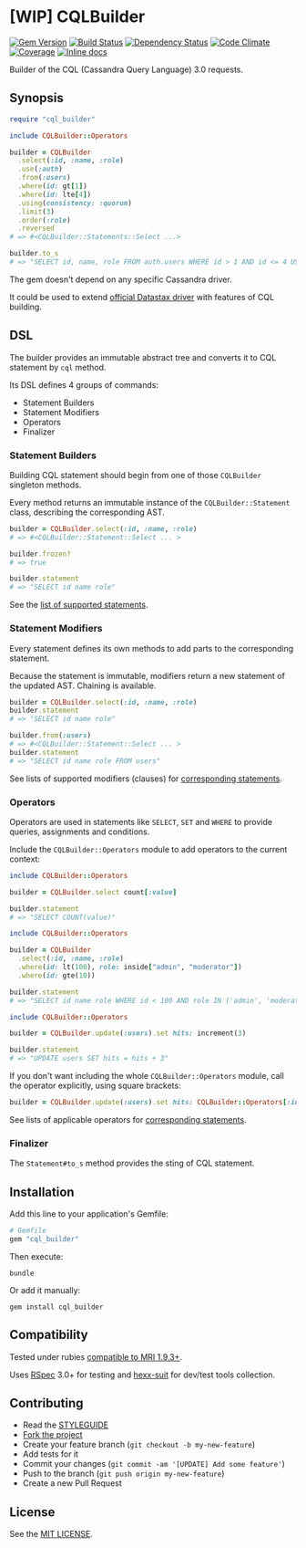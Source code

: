[WIP] CQLBuilder
================

[![Gem Version](https://img.shields.io/gem/v/cql_builder.svg?style=flat)][gem]
[![Build Status](https://img.shields.io/travis/nepalez/cql_builder/master.svg?style=flat)][travis]
[![Dependency Status](https://img.shields.io/gemnasium/nepalez/cql_builder.svg?style=flat)][gemnasium]
[![Code Climate](https://img.shields.io/codeclimate/github/nepalez/cql_builder.svg?style=flat)][codeclimate]
[![Coverage](https://img.shields.io/coveralls/nepalez/cql_builder.svg?style=flat)][coveralls]
[![Inline docs](http://inch-ci.org/github/nepalez/cql_builder.svg)][inch]

[codeclimate]: https://codeclimate.com/github/nepalez/cql_builder
[coveralls]: https://coveralls.io/r/nepalez/cql_builder
[gem]: https://rubygems.org/gems/cql_builder
[gemnasium]: https://gemnasium.com/nepalez/cql_builder
[travis]: https://travis-ci.org/nepalez/cql_builder
[inch]: https://inch-ci.org/github/nepalez/cql_builder

Builder of the CQL (Cassandra Query Language) 3.0 requests.

Synopsis
--------

```ruby
require "cql_builder"

include CQLBuilder::Operators

builder = CQLBuilder
  .select(:id, :name, :role)
  .use(:auth)
  .from(:users)
  .where(id: gt[1])
  .where(id: lte[4])
  .using(consistency: :quorum)
  .limit(3)
  .order(:role)
  .reversed
# => #<CQLBuilder::Statements::Select ...>

builder.to_s
# => "SELECT id, name, role FROM auth.users WHERE id > 1 AND id <= 4 USING consistency QUORUM LIMIT 3 ORDER BY role REVERSED"
```

The gem doesn't depend on any specific Cassandra driver.

It could be used to extend [official Datastax driver](https://github.com/datastax/ruby-driver) with features of CQL building.

DSL
---

The builder provides an immutable abstract tree and converts it to CQL statement by `cql` method.

Its DSL defines 4 groups of commands:

* Statement Builders
* Statement Modifiers
* Operators
* Finalizer

### Statement Builders

Building CQL statement should begin from one of those `CQLBuilder` singleton methods.

Every method returns an immutable instance of the `CQLBuilder::Statement` class, describing the corresponding AST.

```ruby
builder = CQLBuilder.select(:id, :name, :role)
# => #<CQLBuilder::Statement::Select ... >

builder.frozen?
# => true

builder.statement
# => "SELECT id name role"
```

See the [list of supported statements](https://github.com/nepalez/cql_builder/wiki).

### Statement Modifiers

Every statement defines its own methods to add parts to the corresponding statement.

Because the statement is immutable, modifiers return a new statement of the updated AST. Chaining is available.

```ruby
builder = CQLBuilder.select(:id, :name, :role)
builder.statement
# => "SELECT id name role"

builder.from(:users)
# => #<CQLBuilder::Statement::Select ... >
builder.statement
# => "SELECT id name role FROM users"
```

See lists of supported modifiers (clauses) for [corresponding statements](https://github.com/nepalez/cql_builder/wiki).

### Operators

Operators are used in statements like `SELECT`, `SET` and `WHERE` to provide queries, assignments and conditions.

Include the `CQLBuilder::Operators` module to add operators to the current context:

```ruby
include CQLBuilder::Operators

builder = CQLBuilder.select count[:value]

builder.statement
# => "SELECT COUNT(value)"
```

```ruby
include CQLBuilder::Operators

builder = CQLBuilder
  .select(:id, :name, :role)
  .where(id: lt(100), role: inside["admin", "moderator"])
  .where(id: gte(10))

builder.statement
# => "SELECT id name role WHERE id < 100 AND role IN ('admin', 'moderator') AND id >= 10"
```

```ruby
include CQLBuilder::Operators

builder = CQLBuilder.update(:users).set hits: increment(3)

builder.statement
# => "UPDATE users SET hits = hits + 3"
```

If you don't want including the whole `CQLBuilder::Operators` module, call the operator explicitly, using square brackets:

```ruby
builder = CQLBuilder.update(:users).set hits: CQLBuilder::Operators[:increment, 3]
```

See lists of applicable operators for [corresponding statements](https://github.com/nepalez/cql_builder/wiki).

### Finalizer

The `Statement#to_s` method provides the sting of CQL statement.

Installation
------------

Add this line to your application's Gemfile:

```ruby
# Gemfile
gem "cql_builder"
```

Then execute:

```
bundle
```

Or add it manually:

```
gem install cql_builder
```

Compatibility
-------------

Tested under rubies [compatible to MRI 1.9.3+](.travis.yml).

Uses [RSpec] 3.0+ for testing and [hexx-suit] for dev/test tools collection.

[RSpec]: http://rspec.org
[hexx-suit]: https://github.com/nepalez/hexx-suit

Contributing
------------

* Read the [STYLEGUIDE](config/metrics/STYLEGUIDE)
* [Fork the project](https://github.com/nepalez/cql_builder)
* Create your feature branch (`git checkout -b my-new-feature`)
* Add tests for it
* Commit your changes (`git commit -am '[UPDATE] Add some feature'`)
* Push to the branch (`git push origin my-new-feature`)
* Create a new Pull Request

License
-------

See the [MIT LICENSE](LICENSE).

